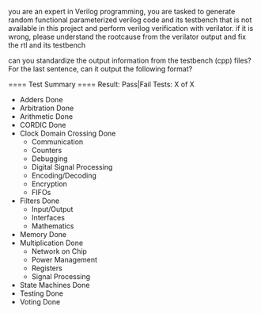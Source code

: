 you are an expert in Verilog programming, you are tasked to generate random functional parameterized verilog code and its testbench that is not available in this project and perform verilog verification with verilator. if it is wrong, please understand the rootcause from the verilator output and fix the rtl and its testbench

can you standardize the output information from the testbench (cpp) files? For the last sentence, can it output the following format? 

==== Test Summary ====
Result: Pass|Fail
Tests: X of X 

- Adders Done
- Arbitration Done
- Arithmetic Done
- CORDIC Done
- Clock Domain Crossing Done
  - Communication
  - Counters
  - Debugging
  - Digital Signal Processing
  - Encoding/Decoding
  - Encryption
  - FIFOs
- Filters Done
  - Input/Output
  - Interfaces
  - Mathematics
- Memory Done
- Multiplication Done
  - Network on Chip
  - Power Management
  - Registers
  - Signal Processing
- State Machines Done
- Testing Done
- Voting Done
